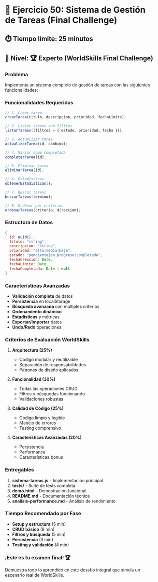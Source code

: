 # 🧩 Ejercicio 50: Sistema de Gestión de Tareas (Final Challenge)

## ⏱️ **Tiempo límite: 25 minutos**

## 🎯 **Nivel: 🏆 Experto (WorldSkills Final Challenge)**

### **Problema**

Implementa un sistema completo de gestión de tareas con las siguientes funcionalidades:

### **Funcionalidades Requeridas**

```javascript
// 1. Crear tarea
crearTarea(titulo, descripcion, prioridad, fechaLimite);

// 2. Listar tareas con filtros
listarTareas((filtros = { estado, prioridad, fecha }));

// 3. Actualizar tarea
actualizarTarea(id, cambios);

// 4. Marcar como completada
completarTarea(id);

// 5. Eliminar tarea
eliminarTarea(id);

// 6. Estadísticas
obtenerEstadisticas();

// 7. Buscar tareas
buscarTareas(termino);

// 8. Ordenar por criterios
ordenarTareas(criterio, direccion);
```

### **Estructura de Datos**

```javascript
{
  id: uuid(),
  titulo: "string",
  descripcion: "string",
  prioridad: "alta|media|baja",
  estado: "pendiente|en_progreso|completada",
  fechaCreacion: Date,
  fechaLimite: Date,
  fechaCompletada: Date | null
}
```

### **Características Avanzadas**

- **Validación completa** de datos
- **Persistencia** en localStorage
- **Búsqueda avanzada** con múltiples criterios
- **Ordenamiento dinámico**
- **Estadísticas** y métricas
- **Exportar/Importar** datos
- **Undo/Redo** operaciones

### **Criterios de Evaluación WorldSkills**

1. **Arquitectura (25%)**

   - Código modular y reutilizable
   - Separación de responsabilidades
   - Patrones de diseño aplicados

2. **Funcionalidad (30%)**

   - Todas las operaciones CRUD
   - Filtros y búsquedas funcionando
   - Validaciones robustas

3. **Calidad de Código (25%)**

   - Código limpio y legible
   - Manejo de errores
   - Testing comprensivo

4. **Características Avanzadas (20%)**
   - Persistencia
   - Performance
   - Características bonus

### **Entregables**

1. **sistema-tareas.js** - Implementación principal
2. **tests/** - Suite de tests completa
3. **demo.html** - Demostración funcional
4. **README.md** - Documentación técnica
5. **analisis-performance.md** - Análisis de rendimiento

### **Tiempo Recomendado por Fase**

- **Setup y estructura** (5 min)
- **CRUD básico** (8 min)
- **Filtros y búsqueda** (5 min)
- **Persistencia** (3 min)
- **Testing y validación** (4 min)

### **¡Este es tu examen final! 🏆**

Demuestra todo lo aprendido en este desafío integral que simula un escenario real de WorldSkills.
